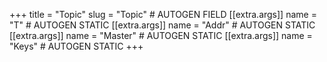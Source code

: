 +++
title = "Topic"
slug = "Topic" # AUTOGEN FIELD
[[extra.args]]
name = "T" # AUTOGEN STATIC
[[extra.args]]
name = "Addr" # AUTOGEN STATIC
[[extra.args]]
name = "Master" # AUTOGEN STATIC
[[extra.args]]
name = "Keys" # AUTOGEN STATIC
+++